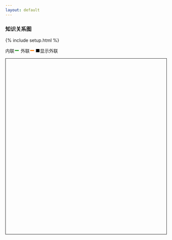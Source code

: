 ```yaml
---
layout: default
---
```


### 知识关系图

{% include setup.html %}
<style>
	.links line {
	  stroke: blue;
	  stroke-opacity: 1;
	}

	input[type="checkbox"] {
		-webkit-appearance:none;
		height: 0.8em;
		width: 0.8em;
		cursor:pointer;
		position:relative;
		-webkit-transition: .10s;
		/*border-radius:4em;*/
		border: 1px solid black;
		/*background-color:red;*/

		margin: 0;
	}

	input[type="checkbox"]:checked {
		background-color:black;
	}

	.out_l,
	.in_l {
		display: flex;
    align-items: center;
    margin-right: 6px;
	}

	.out_l::after,
	.in_l::after  {
		margin-left: 2px;
		content: "\A";
		display: inline-block;
		width: 12px;
		height: 3px;
	}
	.out_l::after  {
		background-color: #ff7f0e;
	}
	.in_l::after  {
		background-color: #2ca02c;
	}
</style>
<textarea id="namespace" style='display:none'> {{namespace}} </textarea>
<div style="display: flex;flex-flow: row;align-items: center;">
	<div class="in_l">内联</div>
	<div class="out_l">外联</div>
	<input type="checkbox" style="margin-right: 2px" checked>显示外联
</div>

<svg id="svg" style='width: 100%; height: 550px; border: 1px solid;'></svg>
<script src="{{namespace}}/assets/scripts/lib/d3.v7.min.js"></script>
<!-- <script src="{{namespace}}/assets/scripts/lib/d3.v4.min.js"></script> -->
<!-- <script src="https://d3js.org/d3.v4.min.js"></script> -->
<script>
	var svg;
	var color = [];
	var simulation;
	var height = document.getElementById('svg').clientHeight;
	var width = document.getElementById('svg').clientWidth;
	var links = [];
	var nodes = [];
	var data = [];

	var types = ["licensing", "suit", "resolved"];

	var color = d3.scaleOrdinal(types, d3.schemeCategory10)

	function linkArc(d) {
	  var r = Math.hypot(d.target.x - d.source.x, d.target.y - d.source.y);
	  return `
	    M${d.source.x},${d.source.y}
	    A${r},${r} 0 0,1 ${d.target.x},${d.target.y}
	  `;
	}

	var drag = function( simulation) {
  
	  function dragstarted(event, d) {
	    if (!event.active) simulation.alphaTarget(0.3).restart();
	    d.fx = d.x;
	    d.fy = d.y;
	  }
	  
	  function dragged(event, d) {
	    d.fx = event.x;
	    d.fy = event.y;
	  }
	  
	  function dragended(event, d) {
	    if (!event.active) simulation.alphaTarget(0);
	    d.fx = null;
	    d.fy = null;
	  }
	  
	  return d3.drag()
	      .on("start", dragstarted)
	      .on("drag", dragged)
	      .on("end", dragended);
	}

	var chart = function() {
		simulation = d3.forceSimulation(nodes)
			.force('link', d3.forceLink(links).id( function(d) { return d.id }) )
			.force('charge', d3.forceManyBody().strength(-600))
			.force('center', d3.forceCenter(width / 2, height / 2))
			.force('x', d3.forceX())
			.force('y', d3.forceY());

		svg = d3.select('svg');

		svg.append('defs').selectAll('marker')
			.data(types)
			.join('marker')
			.attr('id', function(d) {return `arrow-${d}`} )
			.attr("viewBox", "0 -5 10 10")
      .attr("refX", 15)
      .attr("refY", -0.5)
      .attr("markerWidth", 6)
      .attr("markerHeight", 6)
      .attr("orient", "auto")
    	.append("path")
      .attr("fill", color)
      .attr("d", "M0,-5L10,0L0,5");

    var link = svg.append("g")
      .attr("fill", "none")
      .attr("stroke-width", 1.5)
    	.selectAll("path")
    	.data(links)
    	.join("path")
      .attr("stroke", function(d){ return color(d.type)} ) //d => color(d.type)
      //d => `url(${new URL(`#arrow-${d.type}`, location)})`
      .attr("marker-end", function(d){return `url(${new URL(`#arrow-${d.type}`, location)})`});

    var node = svg.append("g")
     	.attr("fill", "currentColor")
      .attr("stroke-linecap", "round")
      .attr("stroke-linejoin", "round")
    	.selectAll("g")
    	.data(nodes)
    	.join("g")
      .call(drag(simulation));

    node.append("circle")
      .attr("stroke", "white")
      .attr("stroke-width", 1.5)
      .attr("r", 4);

  	node.append("text")
      .attr("x", 8)
      .attr("y", "0.31em")
      .text(d => d.id)
    	.clone(true).lower()
      .attr("fill", "none")
      .attr("stroke", "white")
      .attr("stroke-width", 3);

    simulation.on("tick", () => {
    	link.attr("d", linkArc);
    	node.attr("transform", d => `translate(${d.x},${d.y})`);
  	});

  	// invalidation.then(() => simulation.stop());

  	return svg.node();
	}

	// function dragstarted(d) {
	// 	if (!d3.event.active) simulation.alphaTarget(0.3).restart();
	// 	d.fx = d.x;
	// 	d.fy = d.y;
	// }

	// function dragged( d){
	// 	d.fx = d3.event.x;
	// 	d.fy = d3.event.y;
	// }

	// function dragended( d){
	// 	if (!d3.event.active) simulation.alphaTarget(0);
	// 	d.fx = null;
	// 	d.fy = null;
	// }

	// function init_canvas(){
	// 	svg = d3.select('svg');

	// 	color = d3.scaleOrdinal(types, d3.schemeCategory10);

	// 	simulation = d3.forceSimulation()
	// 	.force('link', d3.forceLink().id( function(d) { return d.id }))
	// 	.force('charge', d3.forceManyBody().strength(-500))
	// 	.force('center', d3.forceCenter(width / 2, height / 2));
	// }

	// function chart() {
	// 	  	var link = svg.append("g")
	// 	      .attr("class", "links")
	// 	      // .attr("stroke-width",3.5)
	// 	    .selectAll("line")
	// 	    .data(links)
	// 	    .enter().append("line")
	// 	      .attr("stroke-width", function(d) { return Math.sqrt(d.value); });


 //  	    var node = svg.append("g")
 //      		.attr("fill", "currentColor")//currentColor
 //      		.attr("stroke-linecap", "round")
 //      		.attr("stroke-linejoin", "round")
 //    		.selectAll("g")
 //    		.data(nodes)
 //    		.enter()
 //    		.append("g");

 //      	node.append("circle")
	//      	.attr("stroke", "white")
	//      	.attr("stroke-width", 1.5)
	//      	.attr("r", 4); // 4

 //      	node.append("text")
	//     	.attr("x", 8)//8
	//      	.attr("y", "0.31em")//0.31em
	//      	.text(function(d) { return d.id })
	//     	.clone(true).lower()
	//       	.attr("fill", "none")
	//       	.attr("stroke", "white")
	//       	.attr("stroke-width", 3);//3

	//     var drag_handler = d3.drag()
	//     	.on("start", dragstarted)
 //      		.on("drag", dragged)
 //      		.on("end", dragended);

 //      	drag_handler(node)

 //      	simulation.nodes(nodes)
 //      		.on("tick", ticked);

 //  		simulation.force("link")
 //  			.links(links);

	// 	var linkArc = function(d) {
	// 		var r = Math.hypot(d.target.x - d.source.x, d.target.y - d.source.y);
	// 		return `
	// 		    M${d.source.x},${d.source.y}
	// 		    A${r},${r} 0 0,1 ${d.target.x},${d.target.y}
	// 		  `;
	// 	}

 //  		function ticked() {
	// 			link.attr("d", linkArc);
 //    		link
 //        		.attr("x1", function(d) { return d.source.x; })
 //        		.attr("y1", function(d) { return d.source.y; })
 //        		.attr("x2", function(d) { return d.target.x; })
 //        		.attr("y2", function(d) { return d.target.y; });
 //    		node
 //        		.attr("transform", function(d) {
 //          		return "translate(" + d.x + "," + d.y + ")";
 //        		})
 //  		}
	// }

// 	d3.select(window).on("resize", function(){
		
// simulation.alphaTarget(0.3).restart()
// 	});
	function load_data(){
		var namespace = document.getElementById('namespace').value.trim();
	  	var url = "https://xiashuangxi.github.io/pkb/feed.xml?rn="+Date.now();
	  	var linkreg=/"(\/pkb\/.+)"/g;
	  	if(namespace.length == 0){
	  		linkreg = /"(\/.+)"/g;
	  		url = "/feed.xml?rn="+Date.now();
	  	}
	  	$.ajax({
	  		url: url,
	  		success: function(result){
	  			var entry  = result.getElementsByTagName("entry")
	  			for (var i = entry.length - 1; i >= 0; i--) {
	  				var e = entry[i];
	  				var title = e.querySelector("title").innerHTML
	  				var content = e.querySelector("content").innerHTML
	  				var url = e.querySelector('link').getAttribute('href');
	  				console.log(result)
	  				// var m = content.match(/"(\/pkb\/.+)"/);
	  				var m = content.match(linkreg); // in_link
	  				var o_l = content.match(/https?:\/\/(www\.)?[-a-zA-Z0-9@:%._\+~#=]{1,256}\.[a-zA-Z0-9()]{1,6}\b([-a-zA-Z0-9()!@:%_\+.~#?&\/\/=]*)/g);

	  				// 内联
	  				if(m) {
	  					for (var i = m.length - 1; i >= 0; i--) {
		  					var ref = m[i];
		  					// console.log(ref)
		  					var m1 = ref.match(/(?<=Title:).+/g)
		  					if(m1){
									for (var j = nodes.length - 1; j >= 0; j--) {
										var n = nodes[j];
										// console.log(m1)
										var _t = m1[0].replace('"','') 
										if(_t== n.id) {
											links.push({ source: title, target: _t,//m1[0],// 站内链接 resolved ， 站外链接 suit 
											type: 'resolved' //"licensing", "suit", "resolved"
											})
										}
									}
		  					}
		  				}
		  			}


	  				if(o_l) {
	  					for (var i = o_l.length - 1; i >= 0; i--) {

		  					var ref = o_l[i];
		  					nodes.push({id: ref,link: ref});
		  						links.push({ source: title, target: ref, type: 'suit' });
		  				}
		  			}


						nodes.push({id: title,link: url});
	  			}
	  			chart()
	  		}
	  	})
	}

	window.onload = function(){
		// init_canvas();
		// chart()
		load_data();
	}
</script>
